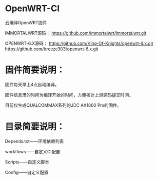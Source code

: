 # OpenWRT-CI
云编译OpenWRT固件

IMMORTALWRT源码： 
https://github.com/immortalwrt/immortalwrt.git

OPENWRT-6.X源码：
https://github.com/King-Of-Knights/openwrt-6.x.git
https://github.com/breeze303/openwrt-6.x.git

# 固件简要说明：

固件每天早上4点自动编译。

固件信息里的时间为编译开始的时间，方便核对上游源码提交时间。

目前仅生成QUALCOMMAX系列的JDC AX1800 Pro的固件。

# 目录简要说明：

Depends.txt——环境依赖列表

workflows——自定义CI配置

Scripts——自定义脚本

Config——自定义配置
 